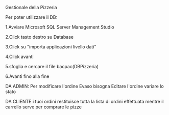 Gestionale della Pizzeria

Per poter utilizzare il DB:

1.Avviare Microsoft SQL Server Management Studio

2.Click tasto destro su Database

3.Click su "importa applicazioni livello dati"

4.Click avanti

5.sfoglia e cercare il file bacpac(DBPizzeria)

6.Avanti fino alla fine

DA ADMIN: Per modificare l'ordine Evaso bisogna Editare l'ordine variare lo stato

DA CLIENTE i tuoi ordini restituisce tutta la lista di ordini effettuata mentre il carrello serve per comprare le pizze
